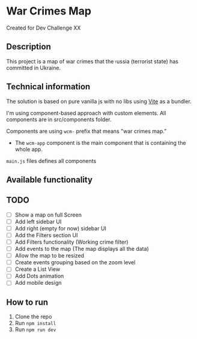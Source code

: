 # War Crimes Map
Created for Dev Challenge XX

## Description
This project is a map of war crimes that the <sub><sup>r</sup></sub>ussia (terrorist state) has committed in Ukraine.

## Technical information
The solution is based on pure vanilla js with no libs using [Vite](https://vitejs.dev/) as a bundler.

I'm using component-based approach with custom elements. All components are in src/components folder.

Components are using `wcm-` prefix that means "war crimes map."

- The `wcm-app` component is the main component that is containing the whole app.

`main.js` files defines all components

## Available functionality

## TODO
- [ ] Show a map on full Screen
- [ ] Add left sidebar UI
- [ ] Add right (empty for now) sidebar UI
- [ ] Add the Filters section UI
- [ ] Add Filters functionality (Working crime filter)
- [ ] Add events to the map (The map displays all the data)
- [ ] Allow the map to be resized
- [ ] Create events grouping based on the zoom level
- [ ] Create a List View
- [ ] Add Dots animation
- [ ] Add mobile design

## How to run
1. Clone the repo
2. Run `npm install`
3. Run `npm run dev`
